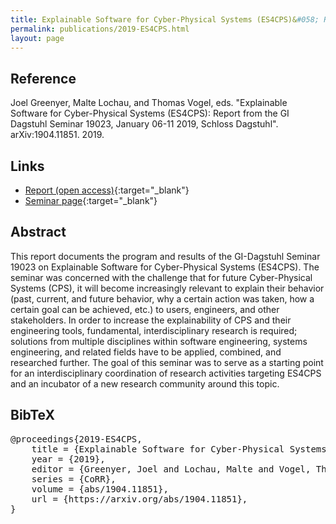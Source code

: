 ```yaml
---
title: Explainable Software for Cyber-Physical Systems (ES4CPS)&#058; Report from the GI Dagstuhl Seminar 19023, January 06-11 2019, Schloss Dagstuhl
permalink: publications/2019-ES4CPS.html
layout: page
---
```


## Reference
Joel Greenyer, Malte Lochau, and Thomas Vogel, eds. "Explainable Software for Cyber-Physical Systems (ES4CPS): Report from the GI Dagstuhl Seminar 19023, January 06-11 2019, Schloss Dagstuhl". 	arXiv:1904.11851. 2019.

## Links
* [Report (open access)](https://arxiv.org/abs/1904.11851){:target="_blank"}
* [Seminar page](https://thomas-vogel.github.io/ES4CPS/){:target="_blank"}

## Abstract
This report documents the program and results of the GI-Dagstuhl Seminar 19023 on Explainable Software for Cyber-Physical Systems (ES4CPS). The seminar was concerned with the challenge that for future Cyber-Physical Systems (CPS), it will become increasingly relevant to explain their behavior (past, current, and future behavior, why a certain action was taken, how a certain goal can be achieved, etc.) to users, engineers, and other stakeholders. In order to increase the explainability of CPS and their engineering tools, fundamental, interdisciplinary research is required; solutions from multiple disciplines within software engineering, systems engineering, and related fields have to be applied, combined, and researched further. The goal of this seminar was to serve as a starting point for an interdisciplinary coordination of research activities targeting ES4CPS and an incubator of a new research community around this topic.

## BibTeX

<div class="bibtex">
<pre>@proceedings{2019-ES4CPS,
    title = {Explainable Software for Cyber-Physical Systems (ES4CPS): Report from the GI Dagstuhl Seminar 19023, January 06-11 2019, Schloss Dagstuhl},
    year = {2019},
    editor = {Greenyer, Joel and Lochau, Malte and Vogel, Thomas},
    series = {CoRR},
    volume = {abs/1904.11851},
    url = {https://arxiv.org/abs/1904.11851},
}</pre>
</div>
